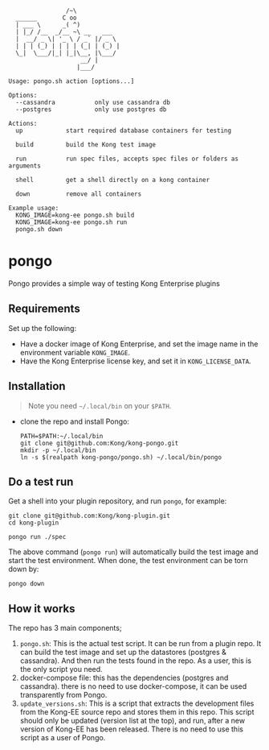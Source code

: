 ```
                /~\
  ______       C oo
  | ___ \      _( ^)
  | |_/ /__  _/__ ~\ __   ___
  |  __/ _ \| '_ \ / _` |/ _ \
  | | | (_) | | | | (_| | (_) |
  \_|  \___/|_| |_|\__, |\___/
                    __/ |
                   |___/

Usage: pongo.sh action [options...]

Options:
  --cassandra           only use cassandra db
  --postgres            only use postgres db

Actions:
  up            start required database containers for testing

  build         build the Kong test image

  run           run spec files, accepts spec files or folders as arguments

  shell         get a shell directly on a kong container

  down          remove all containers

Example usage:
  KONG_IMAGE=kong-ee pongo.sh build
  KONG_IMAGE=kong-ee pongo.sh run
  pongo.sh down
```

# pongo
Pongo provides a simple way of testing Kong Enterprise plugins

## Requirements

Set up the following:

* Have a docker image of Kong Enterprise, and set the image name in the
  environment variable `KONG_IMAGE`.
* Have the Kong Enterprise license key, and set it in `KONG_LICENSE_DATA`.

## Installation


> Note you need `~/.local/bin` on your `$PATH`.

* clone the repo and install Pongo:
    ```shell
    PATH=$PATH:~/.local/bin
    git clone git@github.com:Kong/kong-pongo.git
    mkdir -p ~/.local/bin
    ln -s $(realpath kong-pongo/pongo.sh) ~/.local/bin/pongo
    ```

## Do a test run

Get a shell into your plugin repository, and run `pongo`, for example:

```shell
git clone git@github.com:Kong/kong-plugin.git
cd kong-plugin

pongo run ./spec
```

The above command (`pongo run`) will automatically build the test image and
start the test environment. When done, the test environment can be torn down by:

```shell
pongo down
```


## How it works

The repo has 3 main components;

1. `pongo.sh`: This is the actual test script. It can be run from a
   plugin repo. It can build the test image and set up the datastores
   (postgres & cassandra). And then run the tests found in the repo.
   As a user, this is the only script you need.
2. docker-compose file: this has the dependencies (postgres and cassandra).
   there is no need to use docker-compose, it can be used transparently from
   Pongo.
3. `update_versions.sh`: This is a script that extracts the development files
   from the Kong-EE source repo and stores them in this repo. This script
   should only be updated (version list at the top), and run, after a new
   version of Kong-EE has been released. There is no need to use this script
   as a user of Pongo.

